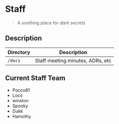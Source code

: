 # Staff

> A soothing place for _dark secrets_

## Description

| Directory  | Description                                |
|------------|--------------------------------------------|
| `/docs`    | Staff meeting minutes, ADRs, etc           |

## Current Staff Team

- Pocco81
- Loco
- winston
- Spooky
- Dukk
- Hamothy
